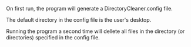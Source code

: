 On first run, the program will generate a DirectoryCleaner.config file. 

The default directory in the config file is the user's desktop.

Running the program a second time will dellete all files in the directory (or directories) specified in the config file.
